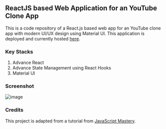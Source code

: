 ## ReactJS based Web Application for an YouTube Clone App
This is a code repository of a React.js based web app for an YouTube clone app with modern UI/UX design using Material UI. This application is deployed and currently hosted [here](https://youtube-faked.netlify.app/).

### Key Stacks
1. Advance React
2. Advance State Management using React Hooks
3. Material UI

### Screenshot
![image](https://github.com/zhenyu92/youtube-clone/blob/main/screenshot.PNG)

### Credits
This project is adapted from a tutorial from [JavaScript Mastery](https://github.com/adrianhajdin).

